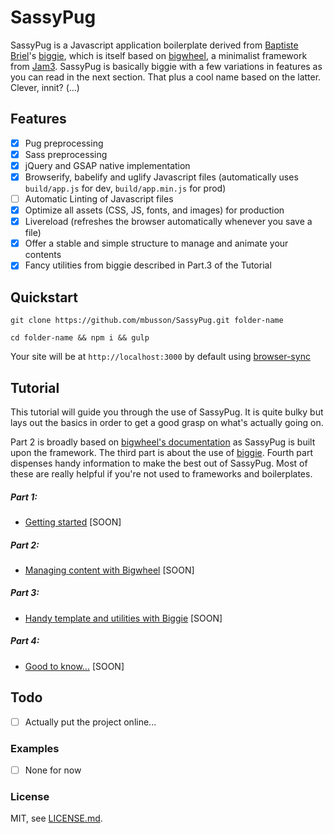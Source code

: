 # SassyPug

SassyPug is a Javascript application boilerplate derived from [Baptiste Briel](https://github.com/baptistebriel/)'s [biggie](https://github.com/baptistebriel/biggie), which is itself based on [bigwheel](https://github.com/bigwheel-framework), a minimalist framework from [Jam3](http://www.jam3.com/). SassyPug is basically biggie with a few variations in features as you can read in the next section. That plus a cool name based on the latter. Clever, innit? (...)

## Features

- [x] Pug preprocessing
- [x] Sass preprocessing
- [x] jQuery and GSAP native implementation
- [x] Browserify, babelify and uglify Javascript files (automatically uses `build/app.js` for dev, `build/app.min.js` for prod)
- [ ] Automatic Linting of Javascript files
- [x] Optimize all assets (CSS, JS, fonts, and images) for production
- [x] Livereload (refreshes the browser automatically whenever you save a file)
- [x] Offer a stable and simple structure to manage and animate your contents
- [x] Fancy utilities from biggie described in Part.3 of the Tutorial

## Quickstart

`git clone https://github.com/mbusson/SassyPug.git folder-name`

`cd folder-name && npm i && gulp`

Your site will be at `http://localhost:3000` by default using [browser-sync](http://www.browsersync.io)

## Tutorial

This tutorial will guide you through the use of SassyPug. It is quite bulky but lays out the basics in order to get a good grasp on what's actually going on.

Part 2 is broadly based on [bigwheel's documentation](https://github.com/bigwheel-framework/documentation) as SassyPug is built upon the framework. The third part is about the use of [biggie](https://github.com/baptistebriel/biggie). Fourth part dispenses handy information to make the best out of SassyPug. Most of these are really helpful if you're not used to frameworks and boilerplates.

##### Part 1:
- [Getting started](quickstart.md) [SOON]

##### Part 2:
- [Managing content with Bigwheel](quickstart.md) [SOON]

##### Part 3:
- [Handy template and utilities with Biggie](quickstart.md) [SOON]

##### Part 4:
- [Good to know...](quickstart.md) [SOON]

## Todo

- [ ] Actually put the project online...

### Examples

- [ ] None for now

### License

MIT, see [LICENSE.md]().
